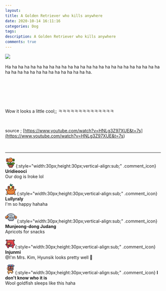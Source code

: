 ```yaml
---
layout: 
title: A Golden Retriever who kills anywhere
date: 2020-10-14 16:11:16
categories: Dog
tags: 
description: A Golden Retriever who kills anywhere
comments: true
---
```


![](https://blog.kakaocdn.net/dn/nOYko/btqKRsS7XTr/7xYRKhOYToVNKAGoofOa5k/img.jpg)

Ha ha ha ha ha ha ha ha ha ha ha ha ha ha ha ha ha ha ha ha ha ha ha ha ha ha ha ha ha ha ha ha ha ha ha ha ha ha ha.

​

​

​

Wow it looks a little cool;; ㅋㅋㅋㅋㅋㅋㅋㅋㅋㅋㅋㅋㅋㅋ

​

source ; [https://www.youtube.com/watch?v=HNLg3Z97XUE&t=7s](<https://www.youtube.com/watch?v=HNLg3Z97XUE&t=7s>)

​

* * *

![comment](/assets/character/plant.png){:style="width:30px;height:30px;vertical-align:sub;" .comment_icon} **Uridieooci**  
Our dog is Iroke lol   
  
![comment](/assets/character/bird.png){:style="width:30px;height:30px;vertical-align:sub;" .comment_icon} **Lullyraly**  
I'm so happy hahaha   
  
![comment](/assets/character/skull.png){:style="width:30px;height:30px;vertical-align:sub;" .comment_icon} **Munjeong-dong Judang**  
Apricots for snacks   
  
![comment](/assets/character/pig.png){:style="width:30px;height:30px;vertical-align:sub;" .comment_icon} **Injunmi**  
@I'm Mrs. Kim, Hyunsik looks pretty well 💜  
  
![comment](/assets/character/mask.png){:style="width:30px;height:30px;vertical-align:sub;" .comment_icon} **I don't know who it is**  
Wool goldfish sleeps like this haha   
  

